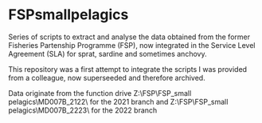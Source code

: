 # FSPsmallpelagics

Series of scripts to extract and analyse the data obtained from the former Fisheries Partenship Programme (FSP), now integrated in the Service Level Agreement (SLA)
for sprat, sardine and sometimes anchovy.

This repository was a first attempt to integrate the scripts I was provided from a colleague, now superseeded and therefore archived.

Data originate from the function drive Z:\FSP\FSP_small pelagics\MD007B_2122\ for the 2021 branch and Z:\FSP\FSP_small pelagics\MD007B_2223\ for the 2022 branch
